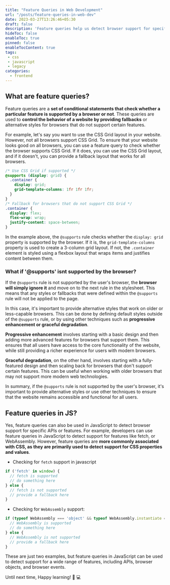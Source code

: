 ```yaml
---
title: "Feature Queries in Web Development"
url: "/posts/feature-queries-in-web-dev"
date: 2023-03-27T13:26:46+05:30
draft: false
description: 'Feature queries help us detect browser support for specific features and provide fallbacks for better cross-browser compatibility.'
hideToc: false
enableToc: true
pinned: false
enableTocContent: true
tags:
 - css
 - javascript
 - legacy 
categories:
  - frontend
---
```



## What are feature queries?

Feature queries are a **set of conditional statements that check whether a particular feature is supported by a browser or not**. These queries are used to **control the behavior of a website by providing fallbacks** or alternative styles for browsers that do not support certain features.

For example, let's say you want to use the CSS Grid layout in your website. However, not all browsers support CSS Grid. To ensure that your website looks good on all browsers, you can use a feature query to check whether the browser supports CSS Grid. If it does, you can use the CSS Grid layout, and if it doesn't, you can provide a fallback layout that works for all browsers.

```css
/* Use CSS Grid if supported */
@supports (display: grid) {
  .container {
    display: grid;
    grid-template-columns: 1fr 1fr 1fr;
  }
}
/* Fallback for browsers that do not support CSS Grid */
.container {
  display: flex;
  flex-wrap: wrap;
  justify-content: space-between;
}
```

In the example above, the `@supports` rule checks whether the `display: grid` property is supported by the browser. If it is, the `grid-template-columns` property is used to create a 3-column grid layout. If not, the `.container` element is styled using a flexbox layout that wraps items and justifies content between them.

### What if '@supports' isnt supported by the browser?

If the `@supports` rule is not supported by the user's browser, the **browser will simply ignore it** and move on to the next rule in the stylesheet. This means that any styles or fallbacks that were defined within the `@supports` rule will not be applied to the page.

In this case, it's important to provide alternative styles that work on older or less-capable browsers. This can be done by defining default styles outside of the `@supports` rule, or by using other techniques such as **progressive enhancement or graceful degradation**.

**Progressive enhancement** involves starting with a basic design and then adding more advanced features for browsers that support them. This ensures that all users have access to the core functionality of the website, while still providing a richer experience for users with modern browsers.

**Graceful degradation**, on the other hand, involves starting with a fully-featured design and then scaling back for browsers that don't support certain features. This can be useful when working with older browsers that may not support more modern web technologies.

In summary, if the `@supports` rule is not supported by the user's browser, it's important to provide alternative styles or use other techniques to ensure that the website remains accessible and functional for all users.

## Feature queries in JS?

Yes, feature queries can also be used in JavaScript to detect browser support for specific APIs or features. For example, developers can use feature queries in JavaScript to detect support for features like fetch, or WebAssembly. However, feature queries are **more commonly associated with CSS, as they are primarily used to detect support for CSS properties and values**.

- Checking for `fetch` support in javascript

```js
if ('fetch' in window) {
  // fetch is supported
  // do something here
} else {
  // fetch is not supported
  // provide a fallback here
}
```

- Checking for `WebAssembly` support:
```js
if (typeof WebAssembly === 'object' && typeof WebAssembly.instantiate === 'function') {
  // WebAssembly is supported
  // do something here
} else {
  // WebAssembly is not supported
  // provide a fallback here
}
```

These are just two examples, but feature queries in JavaScript can be used to detect support for a wide range of features, including APIs, browser objects, and browser events.

Until next time, Happy learning! :tada: :computer:

